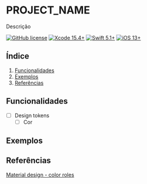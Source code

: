 # PROJECT_NAME

Descrição

[![GitHub license](https://img.shields.io/github/license/victorpereiradepaula/vui)](https://github.com/victorpereiradepaula/vui/blob/master/LICENSE)
[![Xcode 15.4+](https://img.shields.io/badge/Xcode-15.4%2B-blue.svg)](https://developer.apple.com/documentation/Xcode-Release-Notes/xcode-15_4-release-notes)
[![Swift 5.1+](https://img.shields.io/badge/Swift-5.1%2B-orange.svg)](https://github.com/apple/swift/releases/tag/swift-5.10-RELEASE)
[![iOS 13+](https://img.shields.io/badge/iOS-13%2B-purple)](https://support.apple.com/pt-br/118392)

## Índice

1. [Funcionalidades](#funcionalidades)
1. [Exemplos](#exemplos)
1. [Referências](#referências)

## Funcionalidades

- [ ] Design tokens
    - [ ] Cor

## Exemplos

<!-- ![SAMPLE_NAME](SAMPLE_URL) -->

## Referências

[Material design - color roles](https://m3.material.io/styles/color/roles)
